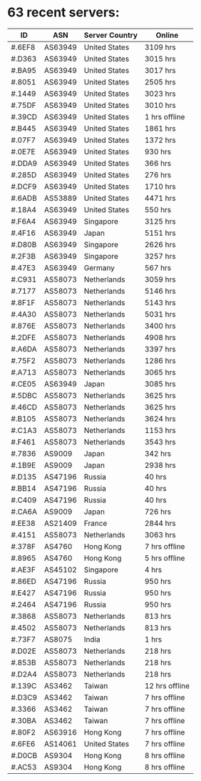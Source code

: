 # 63 recent servers:

| ID | ASN | Server Country | Online |
| ------ | ------ | ------ | ------ |
| #.6EF8 | AS63949 | United States | 3109 hrs |
| #.D363 | AS63949 | United States | 3015 hrs |
| #.BA95 | AS63949 | United States | 3017 hrs |
| #.8051 | AS63949 | United States | 2505 hrs |
| #.1449 | AS63949 | United States | 3023 hrs |
| #.75DF | AS63949 | United States | 3010 hrs |
| #.39CD | AS63949 | United States | 1 hrs offline |
| #.B445 | AS63949 | United States | 1861 hrs |
| #.07F7 | AS63949 | United States | 1372 hrs |
| #.0E7E | AS63949 | United States | 930 hrs |
| #.DDA9 | AS63949 | United States | 366 hrs |
| #.285D | AS63949 | United States | 276 hrs |
| #.DCF9 | AS63949 | United States | 1710 hrs |
| #.6ADB | AS53889 | United States | 4471 hrs |
| #.18A4 | AS63949 | United States | 550 hrs |
| #.F6A4 | AS63949 | Singapore | 3125 hrs |
| #.4F16 | AS63949 | Japan | 5151 hrs |
| #.D80B | AS63949 | Singapore | 2626 hrs |
| #.2F3B | AS63949 | Singapore | 3257 hrs |
| #.47E3 | AS63949 | Germany | 567 hrs |
| #.C931 | AS58073 | Netherlands | 3059 hrs |
| #.7177 | AS58073 | Netherlands | 5146 hrs |
| #.8F1F | AS58073 | Netherlands | 5143 hrs |
| #.4A30 | AS58073 | Netherlands | 5031 hrs |
| #.876E | AS58073 | Netherlands | 3400 hrs |
| #.2DFE | AS58073 | Netherlands | 4908 hrs |
| #.A6DA | AS58073 | Netherlands | 3397 hrs |
| #.75F2 | AS58073 | Netherlands | 1286 hrs |
| #.A713 | AS58073 | Netherlands | 3065 hrs |
| #.CE05 | AS63949 | Japan | 3085 hrs |
| #.5DBC | AS58073 | Netherlands | 3625 hrs |
| #.46CD | AS58073 | Netherlands | 3625 hrs |
| #.B105 | AS58073 | Netherlands | 3624 hrs |
| #.C1A3 | AS58073 | Netherlands | 1153 hrs |
| #.F461 | AS58073 | Netherlands | 3543 hrs |
| #.7836 | AS9009 | Japan | 342 hrs |
| #.1B9E | AS9009 | Japan | 2938 hrs |
| #.D135 | AS47196 | Russia | 40 hrs |
| #.BB14 | AS47196 | Russia | 40 hrs |
| #.C409 | AS47196 | Russia | 40 hrs |
| #.CA6A | AS9009 | Japan | 726 hrs |
| #.EE38 | AS21409 | France | 2844 hrs |
| #.4151 | AS58073 | Netherlands | 3063 hrs |
| #.378F | AS4760 | Hong Kong | 7 hrs offline |
| #.8965 | AS4760 | Hong Kong | 5 hrs offline |
| #.AE3F | AS45102 | Singapore | 4 hrs |
| #.86ED | AS47196 | Russia | 950 hrs |
| #.E427 | AS47196 | Russia | 950 hrs |
| #.2464 | AS47196 | Russia | 950 hrs |
| #.3868 | AS58073 | Netherlands | 813 hrs |
| #.4502 | AS58073 | Netherlands | 813 hrs |
| #.73F7 | AS8075 | India | 1 hrs |
| #.D02E | AS58073 | Netherlands | 218 hrs |
| #.853B | AS58073 | Netherlands | 218 hrs |
| #.D2A4 | AS58073 | Netherlands | 218 hrs |
| #.139C | AS3462 | Taiwan | 12 hrs offline |
| #.D3C9 | AS3462 | Taiwan | 7 hrs offline |
| #.3366 | AS3462 | Taiwan | 7 hrs offline |
| #.30BA | AS3462 | Taiwan | 7 hrs offline |
| #.80F2 | AS63916 | Hong Kong | 7 hrs offline |
| #.6FE6 | AS14061 | United States | 7 hrs offline |
| #.D0CB | AS9304 | Hong Kong | 8 hrs offline |
| #.AC53 | AS9304 | Hong Kong | 8 hrs offline |

